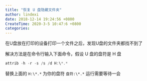 ```yaml
---
title: "恢复 U 盘隐藏文件夹"
author: lindexi
date: 2018-12-14 19:24:56 +0800
CreateTime: 2020-3-5 10:47:6 +0800
categories: 
---
```


在U盘放在打印的设备打印一个文件之后，发现U盘的文件夹都找不到了

<!--more-->


<!-- csdn -->

解决方法是在命令行输入下面命令，假设 U 盘的盘符是 H 盘

```csharp
attrib -h -r -s /s /d H:\*.*
```

替换上面的 `H:\*.*` 为你的盘符 `盘符:\*.*` 运行需要等待一会

